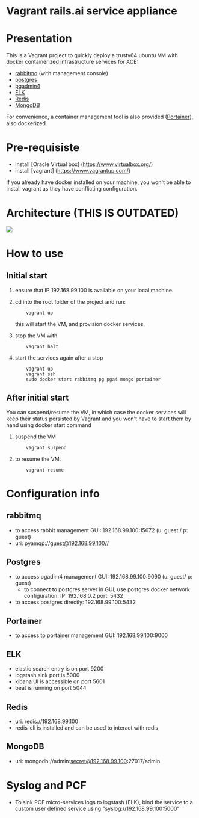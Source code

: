 Vagrant rails.ai service appliance
==================================
# Presentation
This is a Vagrant project to quickly deploy a trusty64
 ubuntu VM with docker containerized infrastructure services for ACE:
- [rabbitmq](https://hub.docker.com/_/rabbitmq/) (with management
console)
- [postgres](https://hub.docker.com/_/postgres/)
- [pgadmin4](https://hub.docker.com/r/dpage/pgadmin4/)
- [ELK](https://www.elastic.co/)
- [Redis](https://redis.io/)
- [MongoDB](https://www.mongodb.com/)


For convenience, a container management tool is also provided
([Portainer](https://hub.docker.com/r/portainer/portainer/)), also dockerized.

# Pre-requisiste
- install [Oracle Virtual box] (https://www.virtualbox.org/)
- install [vagrant] (https://www.vagrantup.com/)

If you already have docker installed on your machine, you won't be able to install
vagrant as they have conflicting configuration.

# Architecture (THIS IS OUTDATED)
![](http://10.62.81.24/Marc/rails-ai-service-appliance/images/infrastructure.jpg)

# How to use
## Initial start
1. ensure that IP 192.168.99.100 is available on your local machine.
2. cd into the root folder of the project and run:
    ```
        vagrant up
    ```
    this will start the VM, and provision docker services.
3. stop the VM with
    ```
        vagrant halt
    ```

4. start the services again after a stop
    ```
        vagrant up
        vagrant ssh
        sudo docker start rabbitmq pg pga4 mongo portainer
    ```
## After initial start
You can suspend/resume the VM, in which case the docker services will keep their status persisted 
by Vagrant and you won't have to start them by hand using docker start command
1. suspend the VM
    ```
        vagrant suspend
    ```
2. to resume the VM:
    ```
        vagrant resume
    ```
# Configuration info
## rabbitmq
  - to access rabbit management GUI: 192.168.99.100:15672 (u: guest / p: guest)
  - uri: pyamqp://guest@192.168.99.100//
  
## Postgres
  - to access pgadim4 management GUI: 192.168.99.100:9090 (u: guest/ p: guest)
    - to connect to postgres server in GUI, use postgres docker network
    configuration: IP: 192.168.0.2 port: 5432
  - to access postgres directly: 192.168.99.100:5432
  
## Portainer
  - to access to portainer management GUI: 192.168.99.100:9000
  
## ELK
  - elastic search entry is on port 9200
  - logstash sink port is 5000
  - kibana UI is accessible on port 5601
  - beat is running on port 5044
  
## Redis
  - uri: redis://192.168.99.100
  - redis-cli is installed and can be used to interact with redis
  
## MongoDB
  - uri: mongodb://admin:secret@192.168.99.100:27017/admin
 
# Syslog and PCF
- To sink PCF micro-services logs to logstash (ELK), bind the service to a custom user defined 
service using "syslog://192.168.99.100:5000"